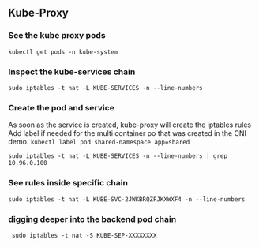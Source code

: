## Kube-Proxy

### See the kube proxy pods
```
kubectl get pods -n kube-system
```
### Inspect the kube-services chain
```
sudo iptables -t nat -L KUBE-SERVICES -n --line-numbers

```

### Create the pod and service
As soon as the service is created, kube-proxy will create the iptables rules
Add label if needed for the multi container po that was created in the CNI demo. 
`kubectl label pod shared-namespace app=shared`

```
sudo iptables -t nat -L KUBE-SERVICES -n --line-numbers | grep 10.96.0.100

```
### See rules inside specific chain

```
sudo iptables -t nat -L KUBE-SVC-2JWKBRQZFJKXWXF4 -n --line-numbers

```
### digging deeper into the backend pod chain
```
 sudo iptables -t nat -S KUBE-SEP-XXXXXXXX

```

